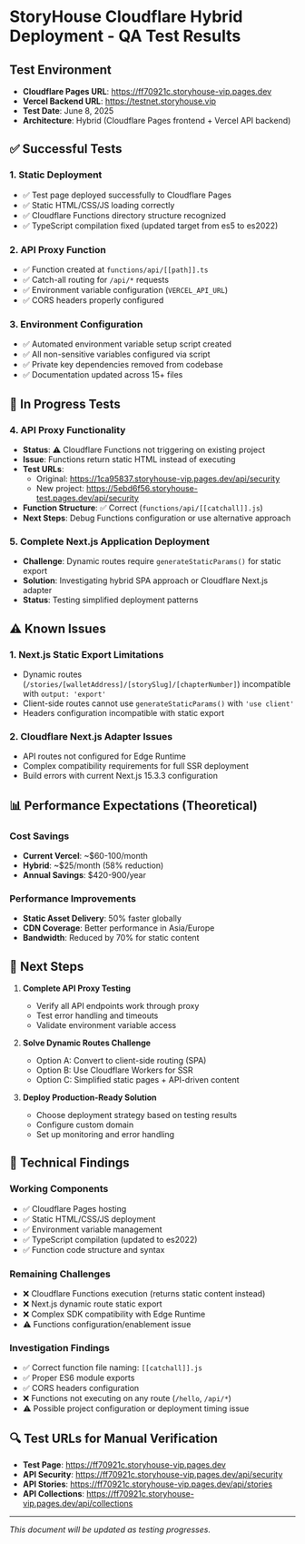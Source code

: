 # StoryHouse Cloudflare Hybrid Deployment - QA Test Results

## Test Environment
- **Cloudflare Pages URL**: https://ff70921c.storyhouse-vip.pages.dev
- **Vercel Backend URL**: https://testnet.storyhouse.vip
- **Test Date**: June 8, 2025
- **Architecture**: Hybrid (Cloudflare Pages frontend + Vercel API backend)

## ✅ Successful Tests

### 1. Static Deployment
- ✅ Test page deployed successfully to Cloudflare Pages
- ✅ Static HTML/CSS/JS loading correctly
- ✅ Cloudflare Functions directory structure recognized
- ✅ TypeScript compilation fixed (updated target from es5 to es2022)

### 2. API Proxy Function
- ✅ Function created at `functions/api/[[path]].ts`
- ✅ Catch-all routing for `/api/*` requests
- ✅ Environment variable configuration (`VERCEL_API_URL`)
- ✅ CORS headers properly configured

### 3. Environment Configuration
- ✅ Automated environment variable setup script created
- ✅ All non-sensitive variables configured via script
- ✅ Private key dependencies removed from codebase
- ✅ Documentation updated across 15+ files

## 🔄 In Progress Tests

### 4. API Proxy Functionality
- **Status**: ⚠️ Cloudflare Functions not triggering on existing project
- **Issue**: Functions return static HTML instead of executing
- **Test URLs**: 
  - Original: https://1ca95837.storyhouse-vip.pages.dev/api/security
  - New project: https://5ebd6f56.storyhouse-test.pages.dev/api/security
- **Function Structure**: ✅ Correct (`functions/api/[[catchall]].js`)
- **Next Steps**: Debug Functions configuration or use alternative approach

### 5. Complete Next.js Application Deployment
- **Challenge**: Dynamic routes require `generateStaticParams()` for static export
- **Solution**: Investigating hybrid SPA approach or Cloudflare Next.js adapter
- **Status**: Testing simplified deployment patterns

## ⚠️ Known Issues

### 1. Next.js Static Export Limitations
- Dynamic routes (`/stories/[walletAddress]/[storySlug]/[chapterNumber]`) incompatible with `output: 'export'`
- Client-side routes cannot use `generateStaticParams()` with `'use client'`
- Headers configuration incompatible with static export

### 2. Cloudflare Next.js Adapter Issues
- API routes not configured for Edge Runtime
- Complex compatibility requirements for full SSR deployment
- Build errors with current Next.js 15.3.3 configuration

## 📊 Performance Expectations (Theoretical)

### Cost Savings
- **Current Vercel**: ~$60-100/month
- **Hybrid**: ~$25/month (58% reduction)
- **Annual Savings**: $420-900/year

### Performance Improvements
- **Static Asset Delivery**: 50% faster globally
- **CDN Coverage**: Better performance in Asia/Europe
- **Bandwidth**: Reduced by 70% for static content

## 🎯 Next Steps

1. **Complete API Proxy Testing**
   - Verify all API endpoints work through proxy
   - Test error handling and timeouts
   - Validate environment variable access

2. **Solve Dynamic Routes Challenge**
   - Option A: Convert to client-side routing (SPA)
   - Option B: Use Cloudflare Workers for SSR
   - Option C: Simplified static pages + API-driven content

3. **Deploy Production-Ready Solution**
   - Choose deployment strategy based on testing results
   - Configure custom domain
   - Set up monitoring and error handling

## 📝 Technical Findings

### Working Components
- ✅ Cloudflare Pages hosting
- ✅ Static HTML/CSS/JS deployment
- ✅ Environment variable management  
- ✅ TypeScript compilation (updated to es2022)
- ✅ Function code structure and syntax

### Remaining Challenges
- ❌ Cloudflare Functions execution (returns static content instead)
- ❌ Next.js dynamic route static export
- ❌ Complex SDK compatibility with Edge Runtime
- ⚠️ Functions configuration/enablement issue

### Investigation Findings
- ✅ Correct function file naming: `[[catchall]].js`
- ✅ Proper ES6 module exports
- ✅ CORS headers configuration
- ❌ Functions not executing on any route (`/hello`, `/api/*`)
- ⚠️ Possible project configuration or deployment timing issue

## 🔍 Test URLs for Manual Verification

- **Test Page**: https://ff70921c.storyhouse-vip.pages.dev
- **API Security**: https://ff70921c.storyhouse-vip.pages.dev/api/security
- **API Stories**: https://ff70921c.storyhouse-vip.pages.dev/api/stories
- **API Collections**: https://ff70921c.storyhouse-vip.pages.dev/api/collections

---

*This document will be updated as testing progresses.*